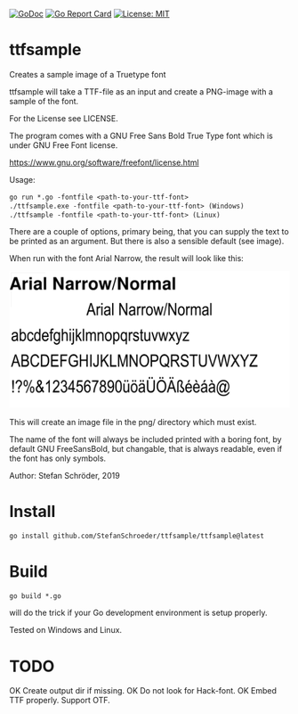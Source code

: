 [![GoDoc](https://godoc.org/github.com/StefanSchroeder/ttfsample?status.png)](https://godoc.org/github.com/StefanSchroeder/ttfsample)
[![Go Report Card](https://goreportcard.com/badge/github.com/StefanSchroeder/ttfsample)](https://goreportcard.com/report/github.com/StefanSchroeder/ttfsample)
 [![License: MIT](https://img.shields.io/badge/License-MIT-yellow.svg)](https://opensource.org/licenses/MIT)

# ttfsample
Creates a sample image of a Truetype font

ttfsample will take a TTF-file as an input and create a PNG-image 
with a sample of the font. 

For the License see LICENSE.

The program comes with a GNU Free Sans Bold True Type font which 
is under GNU Free Font license.

https://www.gnu.org/software/freefont/license.html

Usage:

    go run *.go -fontfile <path-to-your-ttf-font>
    ./ttfsample.exe -fontfile <path-to-your-ttf-font> (Windows)
    ./ttfsample -fontfile <path-to-your-ttf-font> (Linux)

There are a couple of options, primary being, that you can supply the text to be
printed as an argument. But there is also a sensible default (see image).

When run with the font Arial Narrow, the result will look like this:

![Sample](https://raw.githubusercontent.com/StefanSchroeder/ttfsample/master/sample/sample.png)

This will create an image file in the png/ directory which must exist.

The name of the font will always be included printed with a boring 
font, by default GNU FreeSansBold, but changable, that is always 
readable, even if the font has only symbols.

Author: Stefan Schröder, 2019

# Install

	go install github.com/StefanSchroeder/ttfsample/ttfsample@latest

# Build

	go build *.go 

will do the trick if your Go development environment is setup properly.

Tested on Windows and Linux.




# TODO

OK Create output dir if missing.
OK Do not look for Hack-font.
OK Embed TTF properly.
Support OTF.

